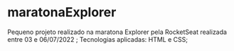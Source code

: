 # maratonaExplorer
Pequeno projeto realizado na maratona Explorer pela RocketSeat realizada entre 03 e 06/07/2022 ;
Tecnologias aplicadas: HTML e CSS;
